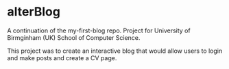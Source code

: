 # alterBlog
A continuation of the my-first-blog repo. Project for University of Birmginham (UK) School of Computer Science.

This project was to create an interactive blog that would allow users to login and make posts and create a CV page.

